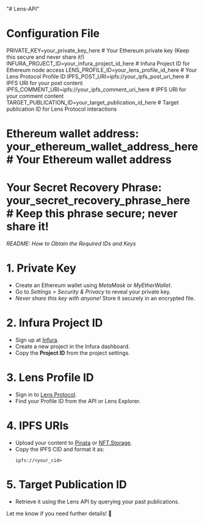 "# Lens-API"

# Configuration File

PRIVATE_KEY=your_private_key_here # Your Ethereum private key (Keep this secure and never share it!)
INFURA_PROJECT_ID=your_infura_project_id_here # Infura Project ID for Ethereum node access
LENS_PROFILE_ID=your_lens_profile_id_here # Your Lens Protocol Profile ID
IPFS_POST_URI=ipfs://your_ipfs_post_uri_here # IPFS URI for your post content
IPFS_COMMENT_URI=ipfs://your_ipfs_comment_uri_here # IPFS URI for your comment content
TARGET_PUBLICATION_ID=your_target_publication_id_here # Target publication ID for Lens Protocol interactions

# Ethereum wallet address: your_ethereum_wallet_address_here # Your Ethereum wallet address

# Your Secret Recovery Phrase: your_secret_recovery_phrase_here # Keep this phrase secure; never share it!

_README: How to Obtain the Required IDs and Keys_

# 1. Private Key

- Create an Ethereum wallet using _MetaMask_ or _MyEtherWallet_.
- Go to _Settings > Security & Privacy_ to reveal your private key.
- _Never share this key with anyone!_ Store it securely in an encrypted file.

# 2. Infura Project ID

- Sign up at [Infura](https://infura.io/).
- Create a new project in the Infura dashboard.
- Copy the **Project ID** from the project settings.

# 3. Lens Profile ID

- Sign in to [Lens Protocol](https://lens.xyz/).
- Find your Profile ID from the API or Lens Explorer.

# 4. IPFS URIs

- Upload your content to [Pinata](https://www.pinata.cloud/) or [NFT.Storage](https://nft.storage/).
- Copy the IPFS CID and format it as:
  ```
  ipfs://<your_cid>
  ```

# 5. Target Publication ID

- Retrieve it using the Lens API by querying your past publications.

Let me know if you need further details! 🚀
